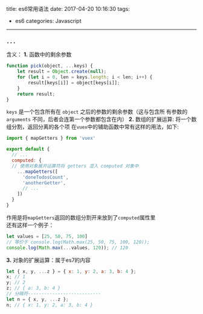 title: es6常用语法
date: 2017-04-20 10:16:30
tags: 
- es6
categories: Javascript
---

### `...`
含义：
**1.** 函数中的剩余参数
``` js
function pick(object, ...keys) {
    let result = Object.create(null);
    for (let i = 0, len = keys.length; i < len; i++) {
        result[keys[i]] = object[keys[i]];
    }
    return result;
}
```
`keys`  是一个包含所有在  `object`  之后的参数的剩余参数（这与包含所
有参数的  `arguments`  不同，后者会连第一个参数都包含在内）
**2.** 数组的扩展运算: 将一个数组分割，返回分离的各个项
在`vuex`中的辅助函数中常有这样的用法，如下:
``` js
import { mapGetters } from 'vuex'

export default {
  // ...
  computed: {
  // 使用对象展开运算符将 getters 混入 computed 对象中
    ...mapGetters([
      'doneTodosCount',
      'anotherGetter',
      // ...
    ])
  }
}
```
作用是将`mapGetters`返回的数组分割开来放到了`computed`属性里  
还有这样一个例子：
``` js
let values = [25, 50, 75, 100]
// 等价于 console.log(Math.max(25, 50, 75, 100, 120));
console.log(Math.max(...values, 120)); // 120
```
**3.** 对象的扩展运算：属于es7的内容
``` js
let { x, y, ...z } = { x: 1, y: 2, a: 3, b: 4 };
x; // 1
y; // 2
z; // { a: 3, b: 4 }
// 分隔符---------------------------
let n = { x, y, ...z };
n; // { x: 1, y: 2, a: 3, b: 4 }
```
<!-- more -->
